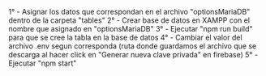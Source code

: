 1° - Asignar los datos que correspondan en el archivo "optionsMariaDB" dentro de la carpeta "tables"
2° - Crear base de datos en XAMPP con el nombre que asignado en "optionsMariaDB"
3° - Ejecutar "npm run build" para que se cree la tabla en la base de datos
4° - Cambiar el valor del archivo .env segun corresponda (ruta donde guardamos el archivo que se descarga al hacer click en "Generar nueva clave privada" en firebase)
5° - Ejecutar "npm start"
